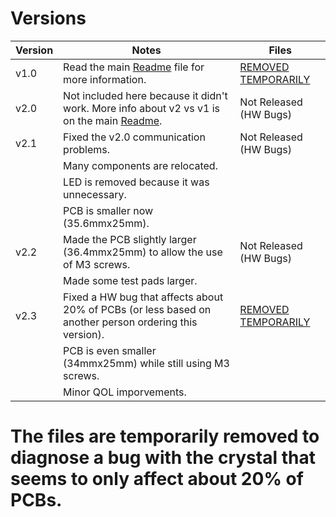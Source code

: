 # Versions
|Version|Notes|Files|
|---|---|---|
|v1.0|Read the main [Readme](../README.md#version-10) file for more information.|[REMOVED TEMPORARILY](./)|
|v2.0|Not included here because it didn't work. More info about v2 vs v1 is on the main [Readme](../README.md).|Not Released (HW Bugs)|
|v2.1|Fixed the v2.0 communication problems.|Not Released (HW Bugs)|
||Many components are relocated.|
||LED is removed because it was unnecessary.|
||PCB is smaller now (35.6mmx25mm).|
|v2.2|Made the PCB slightly larger (36.4mmx25mm) to allow the use of M3 screws.|Not Released (HW Bugs)|
||Made some test pads larger.|
|v2.3|Fixed a HW bug that affects about 20% of PCBs (or less based on another person ordering this version).|[REMOVED TEMPORARILY](./)|
||PCB is even smaller (34mmx25mm) while still using M3 screws.||
||Minor QOL imporvements.||

# The files are temporarily removed to diagnose a bug with the crystal that seems to only affect about 20% of PCBs.
